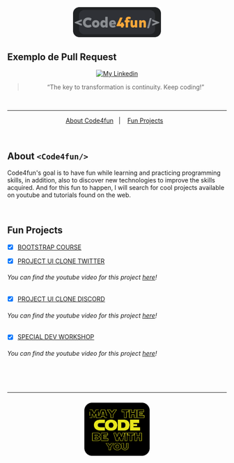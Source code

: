 <div align="center">
    <img alt="code4fun" src="assets/code4funFinal.png" width="40%" />
</div>

## Exemplo de Pull Request

<p align="center">
  
  <a href="https://www.linkedin.com/in/morenanobre/" >
    <img alt="My Linkedin" src="https://img.shields.io/badge/-Morena Nobre-%230077B5?style=social&logo=linkedin" target="_blank">
  </a>

</p>

<blockquote align="center">“The key to transformation is continuity. Keep coding!”</blockquote>

<br>

<hr>

<p align="center">
  <a href="#sobre-a-next-level-week">About Code4fun</a>&nbsp;&nbsp;&nbsp;|&nbsp;&nbsp;&nbsp;
  <a href="#apresentação-da-aplicação">Fun Projects</a>&nbsp;&nbsp;&nbsp;
</p>

<br>

## About `<Code4fun/>`

<p>
    Code4fun's goal is to have fun while learning and practicing programming skills, in addition, also to discover new technologies to improve the skills acquired.
    And for this fun to happen, I will search for cool projects available on youtube and tutorials found on the web.
</p>

<br>

## Fun Projects

<p>

- [x] [BOOTSTRAP COURSE](bootstrap-course)

- [x] [PROJECT UI CLONE TWITTER](twitter-clone)
###### You can find the youtube video for this project [here](https://www.youtube.com/watch?v=K-8z_4xvT3o&t=6589s)!

- [x] [PROJECT UI CLONE DISCORD](ui_clone_discord)
###### You can find the youtube video for this project [here](https://www.youtube.com/watch?v=x4FdZd2-_uU&list=PLYnJaupNs4gzQ2QhA6gvEk63KGBBVuerJ)!

- [x] [SPECIAL DEV WORKSHOP](workshopDev)
###### You can find the youtube video for this project [here](https://www.youtube.com/playlist?list=PL85ITvJ7FLohGTWaE_p0J6B-TLmQbN4ka)!

</p>

<br>
<br>

<hr>

<h3 align="center">
    <img alt="mayTheCodeBeWithYou" src="assets/mayCode.png" width="150px" />
</h3>
